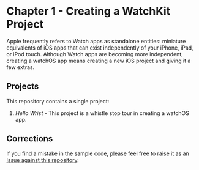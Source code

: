 # Chapter 1 - Creating a WatchKit Project

Apple frequently refers to Watch apps as standalone entities: miniature equivalents of iOS apps that can exist independently of your iPhone, iPad, or iPod touch. Although Watch apps are becoming more independent, creating a watchOS app means creating a new iOS project and giving it a few extras.


## Projects

This repository contains a single project:

1. *Hello Wrist* - This project is a whistle stop tour in creating a watchOS app.


## Corrections

If you find a mistake in the sample code, please feel free to raise it as an [Issue against this repository](https://github.com/bwa-book/chapter-01/issues).

